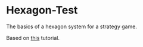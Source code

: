 # Hexagon-Test
The basics of a hexagon system for a strategy game.

Based on [this](https://www.youtube.com/watch?v=EPaSmQ2vtek) tutorial.
